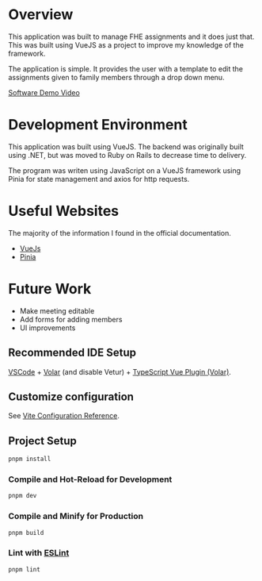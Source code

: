 # Overview

This application was built to manage FHE assignments and it does just that. This was built using VueJS as a project to improve my knowledge of the framework.

The application is simple. It provides the user with a template to edit the assignments given to family members through a drop down menu.

[Software Demo Video](https://youtu.be/QFOZBrPQi9k)

# Development Environment

This application was built using VueJS. The backend was originally built using .NET, but was moved to Ruby on Rails to decrease time to delivery.

The program was writen using JavaScript on a VueJS framework using Pinia for state management and axios for http requests.

# Useful Websites

The majority of the information I found in the official documentation.

- [VueJs](https://vuejs.org/)
- [Pinia](https://pinia.vuejs.org/)

# Future Work

- Make meeting editable
- Add forms for adding members
- UI improvements

## Recommended IDE Setup

[VSCode](https://code.visualstudio.com/) + [Volar](https://marketplace.visualstudio.com/items?itemName=Vue.volar) (and disable Vetur) + [TypeScript Vue Plugin (Volar)](https://marketplace.visualstudio.com/items?itemName=Vue.vscode-typescript-vue-plugin).

## Customize configuration

See [Vite Configuration Reference](https://vitejs.dev/config/).

## Project Setup

```sh
pnpm install
```

### Compile and Hot-Reload for Development

```sh
pnpm dev
```

### Compile and Minify for Production

```sh
pnpm build
```

### Lint with [ESLint](https://eslint.org/)

```sh
pnpm lint
```
